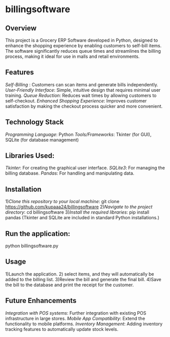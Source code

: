 # billingsoftware

## Overview
This project is a Grocery ERP Software developed in Python, designed to enhance the shopping experience by enabling customers to self-bill items. The software significantly reduces queue times and streamlines the billing process, making it ideal for use in malls and retail environments.

## Features
*Self-Billing* : Customers can scan items and generate bills independently.
*User-Friendly Interface*: Simple, intuitive design that requires minimal user training.
*Queue Reduction*: Reduces wait times by allowing customers to self-checkout.
*Enhanced Shopping Experience*: Improves customer satisfaction by making the checkout process quicker and more convenient.

## Technology Stack
*Programming Language*: Python
*Tools/Frameworks*: Tkinter (for GUI), SQLite (for database management)

## Libraries Used:
*Tkinter*: For creating the graphical user interface.
*SQLite3*: For managing the billing database.
*Pandas*: For handling and manipulating data.

## Installation
1)*Clone this repository to your local machine*: git clone https://github.com/kupaaa24/billingsoftware
2)*Navigate to the project directory*:  cd billingsoftware
3)*Install the required libraries*: pip install pandas
(Tkinter and SQLite are included in standard Python installations.)

## Run the application:
python billingsoftware.py

## Usage
1)Launch the application.
2) select items, and they will automatically be added to the billing list.
3)Review the bill and generate the final bill.
4)Save the bill to the database and print the receipt for the customer.

## Future Enhancements
*Integration with POS systems*: Further integration with existing POS infrastructure in large stores.
*Mobile App Compatibility*: Extend the functionality to mobile platforms.
*Inventory Management*: Adding inventory tracking features to automatically update stock levels.
